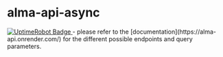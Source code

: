 # alma-api-async
<a href="https://stats.uptimerobot.com/0HCIzTy1EG/">
  <img src="https://img.shields.io/uptimerobot/status/m797562430-1dd4c1addad4402b1e688c4d" alt="UptimeRobot Badge">
</a>
- please refer to the [documentation](https://alma-api.onrender.com/) for the different possible endpoints and query parameters.
